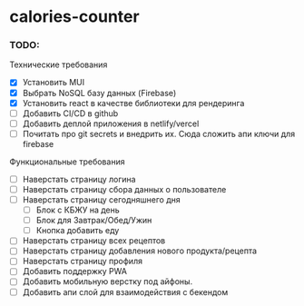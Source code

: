 # calories-counter

### TODO:
Технические требования
- [x] Установить MUI
- [x] Выбрать NoSQL базу данных (Firebase)
- [x] Установить react в качестве библиотеки для рендеринга
- [ ] Добавить CI/CD в github
- [ ] Добавить деплой приложения в netlify/vercel
- [ ] Почитать про git secrets и внедрить их. Сюда сложить апи ключи для firebase

Функциональные требования
- [ ] Наверстать страницу логина
- [ ] Наверстать страницу сбора данных о пользователе
- [ ] Наверстать страницу сегодняшнего дня
  - [ ] Блок с КБЖУ на день
  - [ ] Блок для Завтрак/Обед/Ужин
  - [ ] Кнопка добавить еду
- [ ] Наверстать страницу всех рецептов
- [ ] Наверстать страницу добавления нового продукта/рецепта
- [ ] Наверстать страницу профиля
- [ ] Добавить поддержку PWA
- [ ] Добавить мобильную верстку под айфоны.
- [ ] Добавить апи слой для взаимодействия с бекендом